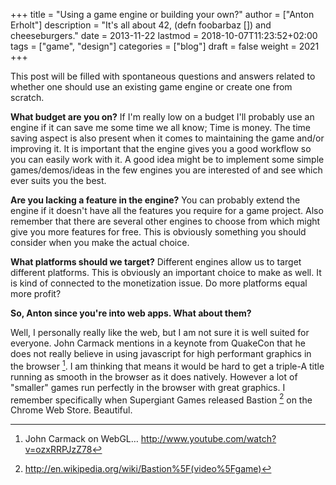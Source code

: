 +++
title = "Using a game engine or building your own?"
author = ["Anton Erholt"]
description = "It's all about 42, (defn foobarbaz []) and cheeseburgers."
date = 2013-11-22
lastmod = 2018-10-07T11:23:52+02:00
tags = ["game", "design"]
categories = ["blog"]
draft = false
weight = 2021
+++

This post will be filled with spontaneous questions and answers
related to whether one should use an existing game engine or create
one from scratch.

**What budget are you on?** If I'm really low on a budget I'll probably
use an engine if it can save me some time we all know; Time is
money. The time saving aspect is also present when it comes to
maintaining the game and/or improving it. It is important that the
engine gives you a good workflow so you can easily work with it. A
good idea might be to implement some simple games/demos/ideas in the
few engines you are interested of and see which ever suits you the
best.

**Are you lacking a feature in the engine?** You can probably extend the
engine if it doesn't have all the features you require for a game
project. Also remember that there are several other engines to choose
from which might give you more features for free. This is obviously
something you should consider when you make the actual choice.

**What platforms should we target?**
Different engines allow us to target different platforms. This is
obviously an important choice to make as well. It is kind of connected
to the monetization issue. Do more platforms equal more profit?

**So, Anton since you're into web apps. What about them?**

Well, I personally really like the web, but I am not sure it is well
suited for everyone. John Carmack mentions in a keynote from QuakeCon
that he does not really believe in using javascript for high
performant graphics in the browser&nbsp;[^fn:1]. I am thinking that means
it would be hard to get a triple-A title running as smooth in the
browser as it does natively. However a lot of "smaller" games run
perfectly in the browser with great graphics. I remember specifically
when Supergiant Games released Bastion&nbsp;[^fn:2] on the Chrome Web
Store. Beautiful.

[^fn:1]: John Carmack on WebGL&#x2026; <http://www.youtube.com/watch?v=ozxRRPJzZ78>
[^fn:2]: <http://en.wikipedia.org/wiki/Bastion%5F(video%5Fgame)>
